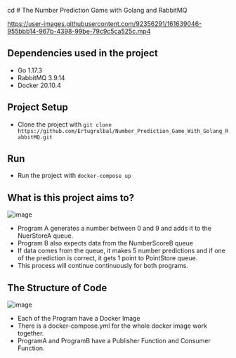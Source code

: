 cd # The Number Prediction Game with Golang and RabbitMQ


https://user-images.githubusercontent.com/92356291/161639046-955bbb14-967b-4398-99be-79c9c5ca525c.mp4




## Dependencies used in the project

- Go 1.17.3
- RabbitMQ 3.9.14
- Docker 20.10.4

## Project Setup
- Clone the project with `git clone https://github.com/Ertugrulbal/Number_Prediction_Game_With_Golang_RabbitMQ.git`
## Run 
- Run the project with `docker-compose up`

## What is this project aims to?
![image](https://user-images.githubusercontent.com/92356291/161713615-1afb6712-65ad-46cd-9e0d-a8dbc03a2ec2.png)

* Program A generates a number between 0 and 9 and adds it to the NuerStoreA queue.
* Program B also expects data from the NumberScoreB queue
* If data comes from the queue, it makes 5 number predictions and if one of the prediction is correct, it gets 1 point to PointStore queue.
* This process will continue continuously for both programs.





## The Structure of Code 

![image](https://user-images.githubusercontent.com/92356291/161639401-b4f65b12-3418-4eb4-b265-cc602daee69e.png)
* Each of the Program have a Docker Image
* There is a docker-compose.yml for the whole docker image work together. 
* ProgramA and ProgramB have a Publisher Function and Consumer Function. 
